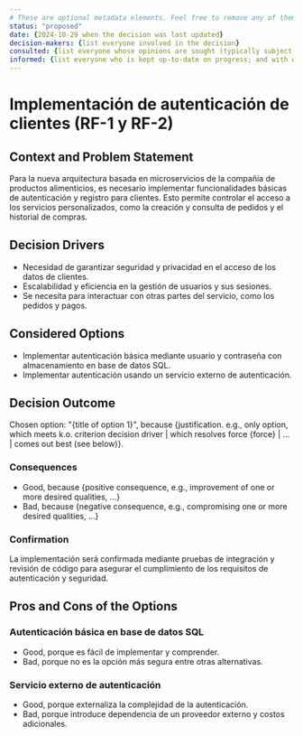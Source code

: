 ```yaml
---
# These are optional metadata elements. Feel free to remove any of them.
status: "proposed"
date: {2024-10-29 when the decision was last updated}
decision-makers: {list everyone involved in the decision}
consulted: {list everyone whose opinions are sought (typically subject-matter experts); and with whom there is a two-way communication}
informed: {list everyone who is kept up-to-date on progress; and with whom there is a one-way communication}
---
```


# Implementación de autenticación de clientes (RF-1 y RF-2)

## Context and Problem Statement

Para la nueva arquitectura basada en microservicios de la compañía de productos alimenticios, es necesario implementar funcionalidades básicas de autenticación y registro para clientes. Esto permite controlar el acceso a los servicios personalizados, como la creación y consulta de pedidos y el historial de compras.

## Decision Drivers

* Necesidad de garantizar seguridad y privacidad en el acceso de los datos de clientes.
* Escalabilidad y eficiencia en la gestión de usuarios y sus sesiones.
* Se necesita para interactuar con otras partes del servicio, como los pedidos y pagos.

## Considered Options

* Implementar autenticación básica mediante usuario y contraseña con almacenamiento en base de datos SQL.
* Implementar autenticación usando un servicio externo de autenticación.

## Decision Outcome

Chosen option: "{title of option 1}", because {justification. e.g., only option, which meets k.o. criterion decision driver | which resolves force {force} | … | comes out best (see below)}.

### Consequences

* Good, because {positive consequence, e.g., improvement of one or more desired qualities, …}
* Bad, because {negative consequence, e.g., compromising one or more desired qualities, …}

### Confirmation

La implementación será confirmada mediante pruebas de integración y revisión de código para asegurar el cumplimiento de los requisitos de autenticación y seguridad.

## Pros and Cons of the Options

### Autenticación básica en base de datos SQL

* Good, porque es fácil de implementar y comprender.
* Bad, porque no es la opción más segura entre otras alternativas.

### Servicio externo de autenticación

* Good, porque externaliza la complejidad de la autenticación.
* Bad, porque introduce dependencia de un proveedor externo y costos adicionales.
